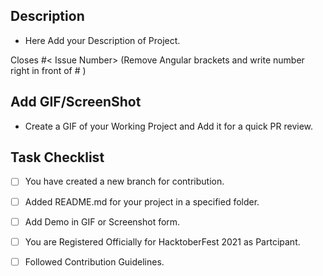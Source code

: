 ## Description

- Here Add your Description of Project.

Closes #< Issue Number> (Remove Angular brackets and write number right in front of # ) 

## Add GIF/ScreenShot 

- Create a GIF of your Working Project and Add it for a quick PR review.

## Task Checklist 
- [ ] You have created a new branch for contribution.
- [ ] Added README.md for your project in a specified folder.
- [ ] Add Demo in GIF or Screenshot form.
- [ ] You are Registered Officially for HacktoberFest 2021 as Partcipant.
- [ ] Followed Contribution Guidelines.

